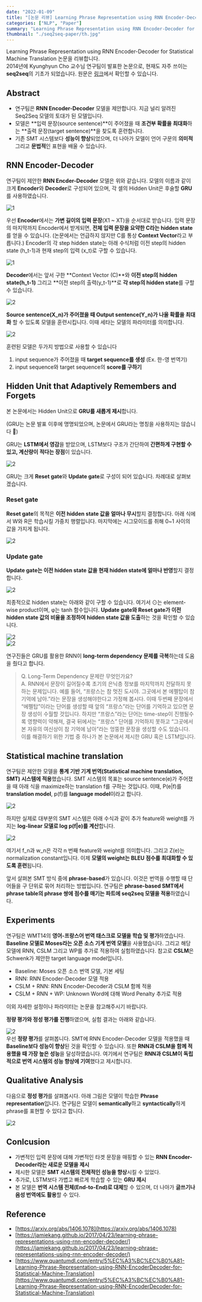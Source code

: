 ```yaml
---
date: "2022-01-09"
title: "[논문 리뷰] Learning Phrase Representation using RNN Encoder-Decoder for Statistical Machine Translation"
categories: ["NLP", "Paper"]
summary: "Learning Phrase Representation using RNN Encoder-Decoder for Statistical Machine Translation 논문을 리뷰합니다."
thumbnail: "./seq2seq-paper/th.jpg"
---
```

Learning Phrase Representation using RNN Encoder-Decoder for Statistical Machine Translation 논문을 리뷰합니다.  
2014년에 Kyunghyun Cho 교수님 연구팀이 발표한 논문으로, 현재도 자주 쓰이는 **seq2seq**의 기초가 되었습니다. 
원문은 [링크](https://arxiv.org/abs/1406.1078)에서 확인할 수 있습니다.  

## Abstract
- 연구팀은 **RNN Encoder-Decoder** 모델을 제안합니다. 지금 널리 알려진 Seq2Seq 모델의 토대가 된 모델입니다.
- 모델은 **입력 문장(source sentence)**이 주어졌을 때 **조건부 확률을 최대화**하는 **출력 문장(target sentence)**을 찾도록 훈련합니다.
- 기존 SMT 시스템보다 **성능이 향상**되었으며, 더 나아가 모델이 언어 구문의 **의미적** 그리고 **문법적**인 표현을 배울 수 있습니다.  

## RNN Encoder-Decoder
연구팀이 제안한 **RNN Encder-Decoder** 모델은 위와 같습니다. 모델의 이름과 같이 크게 **Encoder**와 **Decoder**로 구성되어 있으며, 각 셀의 Hidden Unit은 후술할 **GRU**를 사용하였습니다.   

![1](./seq2seq-paper/1.png "RNN Encoder-Decoder 모델")

우선 **Encoder**에서는 **가변 길이의 입력 문장**(X1 ~ XT)을 순서대로 받습니다.  입력 문장의 마지막까지 Encoder에서 받게되면, **전체 입력 문장을 요약한 C라는 hidden state**를 얻을 수 있습니다. (논문에서는 언급하지 않지만 C를 통상 **Context Vector**라고 부릅니다.)  Encoder의 각 step hidden state는 아래 수식처럼 이전 step의 hidden state (h_t-1)과 현재 step의 입력 (x_t)로 구할 수 있습니다.  

![1](./seq2seq-paper/12.png "Encoder의 Hidden State")  

**Decoder**에서는 앞서 구한 **Context Vector (C)**와 **이전 step의 hidden state(h_t-1)** 그리고 **이전 step의 출력(y_t-1)**로 **각 step의 hidden state**를 구할 수 있습니다.   

![2](./seq2seq-paper/13.png "Decoder의 Hidden State")  

**Source sentence(X_n)가 주어졌을 때 Output sentence(Y_n)가 나올 확률을 최대화** 할 수 있도록 모델을 훈련시킵니다. 이때 세타는 모델의 파라미터를 의미합니다.  

![2](./seq2seq-paper/11.png "RNN Encoder-Decoder")  


훈련된 모델은 두가지 방법으로 사용할 수 있습니다

1. input sequence가 주어졌을 때 **target sequence를 생성** (Ex. 한-영 번역기)
2. input sequence와 target sequence의 **score를 구하기**

## Hidden Unit that Adaptively Remembers and Forgets  

본 논문에서는 Hidden Unit으로 **GRU를 새롭게 제시**합니다. 

(GRU는 논문 발표 이후에 명명되었으며, 논문에서 GRU라는 명칭을 사용하지는 않습니다 🙂) 

GRU는 **LSTM에서 영감**을 받았으며, LSTM보다 구조가 간단하여 **간편하게 구현할 수 있고, 계산량이 적다는 장점**이 있습니다.  

![2](./seq2seq-paper/2.png "GRU 도식")  

GRU는 크게 **Reset gate**와 **Update gate**로 구성이 되어 있습니다. 차례대로 살펴보겠습니다.

### Reset gate

**Reset gate**의 목적은 **이전 hidden state 값을 얼마나 무시**할지 결정합니다. 아래 식에서 W와 R은 학습시킬 가중치 행렬입니다. 마지막에는 시그모이드를 취해 0~1 사이의 값을 가지게 됩니다.  

![2](./seq2seq-paper/3.png "Reset Gate")  

### Update gate

**Update gate는 이전 hidden state 값을 현재 hidden state에 얼마나 반영**할지 결정합니다.  

![2](./seq2seq-paper/4.png "Update Gate")  

최종적으로 hidden state는 아래와 같이 구할 수 있습니다.   여기서 ⊙는 element-wise product이며, φ는 tanh 함수입니다. **Update gate와 Reset gate가 이전 hidden state 값의 비율을 조정하여 hidden state 값을 도출**하는 것을 확인할 수 있습니다.  

![2](./seq2seq-paper/6.png "hidden state 구하기 (1)")  
![2](./seq2seq-paper/5.png "hidden state 구하기 (2)")  


연구진들은 GRU를 활용한 RNN이 **long-term dependency 문제를 극복**하는데 도움을 줬다고 합니다.
> Q. Long-Term Dependency 문제란 무엇인가요?  
> A. RNN에서 문장이 길어질수록 초기의 은닉층 정보를 마지막까지 전달하지 못하는 문제입니다.  예를 들어, “프랑스는 참 멋진 도시야. 그곳에서 본 에펠탑이 참 기억에 남아.”라는 문장을 생성해야한다고 가정해 봅시다. 이때 두번째 문장에서 “에펠탑”이라는 단어를 생성할 때 앞의 “프랑스”라는 단어를 기억하고 있으면 문장 생성이 수월할 것입니다. 하지만 “프랑스”라는 단어는 time-step이 진행될수록 영향력이 약해져, 결국 뒤에서는 “프랑스” 단어를 기억하지 못하고 “그곳에서 본 자유의 여신상이 참 기억에 남아”라는 엉뚱한 문장을 생성할 수도 있습니다. 이를 해결하기 위한 기법 중 하나가 본 논문에서 제시한 GRU 혹은 LSTM입니다.    

## Statistical machine translation  
연구팀은 제안한 모델을 **통계 기반 기계 번역(Statistical machine translation, SMT) 시스템에 적용**했습니다. SMT 시스템의 목표는 source sentence(e)가 주어졌을 때 아래 식을 maximize하는 translation f를 구하는 것입니다. 이때, P(e|f)를 **translation model**, p(f)를 **language model**이라고 합니다.  

![2](./seq2seq-paper/7.png "SMT Model")  

하지만 실제로 대부분의 SMT 시스템은 아래 수식과 같이 추가 feature와 weight를 가지는 **log-linear 모델로 log p(f|e)를 계산**합니다.  

![2](./seq2seq-paper/8.png "log-linear SMT Model")  

여기서 f_n과 w_n은 각각 n 번째 feature와 weight를 의미합니다. 그리고 Z(e)는 normalization constant입니다. 이제 **모델의 weight는 BLEU 점수를 최대화할 수 있도록 훈련**됩니다. 

앞서 살펴본 SMT 방식 중에 **phrase-based**가 있습니다. 이것은 번역을 수행할 때 단어들을 구 단위로 묶어 처리하는 방법입니다. 연구팀은 **phrase-based SMT에서 phrase table의 phrase 쌍에 점수를 매기는 파트에 seq2seq 모델을 적용**하였습니다. 

## Experiments

연구팀은 WMT14의 **영어-프랑스어 번역 태스크로 모델을 학습 및 평가**하였습니다. **Baseline 모델로 Moses라는 오픈 소스 기계 번역 모델**을 사용했습니다. 그리고 해당 모델에 RNN, CSLM 그리고 WP를 추가로 적용하여 실험하였습니다. 참고로 **CSLM**은 Schwenk가 제안한 target language model입니다.

- Baseline: Moses 오픈 소스 번역 모델, 기본 세팅
- RNN: RNN Encoder-Decoder 모델 적용
- CSLM + RNN:  RNN Encoder-Decoder과 CSLM 함께 적용
- CSLM + RNN + WP: Unknown Word에 대해 Word Penalty 추가로 적용

이외 자세한 설정이나 파라미터는 논문을 참고해주시기 바랍니다.

**정량 평가와 정성 평가를 진행**하였으며, 실험 결과는 아래와 같습니다.  

![2](./seq2seq-paper/9.png "Model BLEU Score")  
우선 **정량 평가**를 살펴봅니다.
SMT에 RNN Encoder-Decoder 모델을 적용했을 때 **Baseline보다 성능이 향상**된 것을 확인할 수 있습니다. 또한 **RNN과 CSLM을 함께 적용했을 때 가장 높은 성능**을 달성하였습니다. 여기에서 연구팀은 **RNN과 CSLM이 독립적으로 번역 시스템의 성능 향상에 기여**했다고 제시합니다.  



## Qualitative Analysis  

다음으로 **정성 평가**를 살펴봅시다. 아래 그림은 모델이 학습한 **Phrase representation**입니다. 연구팀은 모델이 **semantically**하고 **syntactically**하게 phrase를 표현할 수 있다고 합니다.  

![2](./seq2seq-paper/10.png)  

## Conlcusion

- 가변적인 입력 문장에 대해 가변적인 타겟 문장을 매핑할 수 있는 **RNN Encoder-Decoder라는 새로운 모델을 제시**
- 제시한 모델은 **SMT 시스템의 전체적인 성능을 향상**시킬 수 있었다.
- 추가로, LSTM보다 가볍고 빠르게 학습할 수 있는 **GRU 제시**
- 본 모델은 **번역 시스템 전체(End-to-End)로 대체**할 수 있으며, 더 나아가 **글쓰기나 음성 번역에도 활용**할 수 있다.  

## Reference
- [https://arxiv.org/abs/1406.1078](https://arxiv.org/abs/1406.1078)
- [https://jamiekang.github.io/2017/04/23/learning-phrase-representations-using-rnn-encoder-decoder/](https://jamiekang.github.io/2017/04/23/learning-phrase-representations-using-rnn-encoder-decoder/)
- [https://www.quantumdl.com/entry/5%EC%A3%BC%EC%B0%A81-Learning-Phrase-Representation-using-RNN-EncoderDecoder-for-Statistical-Machine-Translation](https://www.quantumdl.com/entry/5%EC%A3%BC%EC%B0%A81-Learning-Phrase-Representation-using-RNN-EncoderDecoder-for-Statistical-Machine-Translation)